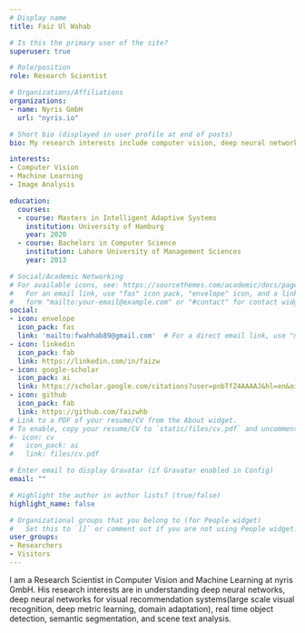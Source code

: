 ```yaml
---
# Display name
title: Faiz Ul Wahab

# Is this the primary user of the site?
superuser: true

# Role/position
role: Research Scientist

# Organizations/Affiliations
organizations:
- name: Nyris GmbH
  url: "nyris.io"

# Short bio (displayed in user profile at end of posts)
bio: My research interests include computer vision, deep neural networks and interpretable models.

interests:
- Computer Vision
- Machine Learning
- Image Analysis

education:
  courses:
  - course: Masters in Intelligent Adaptive Systems
    institution: University of Hamburg
    year: 2020
  - course: Bachelors in Computer Science
    institution: Lahore University of Management Sciences
    year: 2013

# Social/Academic Networking
# For available icons, see: https://sourcethemes.com/academic/docs/page-builder/#icons
#   For an email link, use "fas" icon pack, "envelope" icon, and a link in the
#   form "mailto:your-email@example.com" or "#contact" for contact widget.
social:
- icon: envelope
  icon_pack: fas
  link: 'mailto:fwahhab89@gmail.com'  # For a direct email link, use "mailto:test@example.org".
- icon: linkedin
  icon_pack: fab
  link: https://linkedin.com/in/faizw
- icon: google-scholar
  icon_pack: ai
  link: https://scholar.google.com/citations?user=pnbTfZ4AAAAJ&hl=en&oi=ao
- icon: github
  icon_pack: fab
  link: https://github.com/faizwhb
# Link to a PDF of your resume/CV from the About widget.
# To enable, copy your resume/CV to `static/files/cv.pdf` and uncomment the lines below.
#- icon: cv
#   icon_pack: ai
#   link: files/cv.pdf

# Enter email to display Gravatar (if Gravatar enabled in Config)
email: ""

# Highlight the author in author lists? (true/false)
highlight_name: false

# Organizational groups that you belong to (for People widget)
#   Set this to `[]` or comment out if you are not using People widget.
user_groups:
- Researchers
- Visitors
---
```

I am a Research Scientist in Computer Vision and Machine Learning at nyris GmbH. His research interests are in understanding deep neural networks, deep neural networks for visual recommendation systems(large scale visual recognition, deep metric learning, domain adaptation), real time object detection, semantic segmentation, and scene text analysis.
